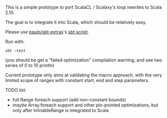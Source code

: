 This is a simple prototype to port ScalaCL / Scalaxy's loop rewrites to Scala 2.10.

The goal is to integrate it into Scala, which should be relatively easy.

Please use [paulp/sbt-extras](https://github.com/paulp/sbt-extras)'s [sbt script](https://raw.github.com/paulp/sbt-extras/master/sbt).

Run with:

    sbt ~test
    
(you should be get a "failed optimization" compilation warning, and see two series of 0 to 10 println)
    
Current prototype only aims at validating the macro approach, with the very limited scope of ranges with constant start, end and step parameters.

TODO list:
- full Range foreach support (add non-constant bounds)
- _maybe_ Array.foreach support and other pin-pointed optimizations, but only after InlinableRange is integrated to Scala

